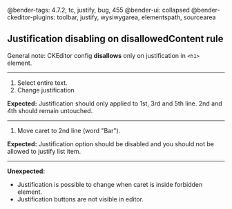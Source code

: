 @bender-tags: 4.7.2, tc, justify, bug, 455
@bender-ui: collapsed
@bender-ckeditor-plugins: toolbar, justify, wysiwygarea, elementspath, sourcearea

## Justification disabling on disallowedContent rule

General note: CKEditor config **disallows** only on justification in `<h1>` element.

----
1. Select entire text.
1. Change justification

**Expected:** Justification should only applied to 1st, 3rd and 5th line. 2nd and 4th should remain untouched.

----
1. Move caret to 2nd line (word "Bar").

**Expected:** Justification option should be disabled and you should not be allowed to justify list item.

----
**Unexpected:**
* Justification is possible to change when caret is inside forbidden element.
* Justification buttons are not visible in editor.
